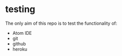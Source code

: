 # testing
The only aim of this repo is to test the functionality of:
- Atom IDE
- git
- github
- heroku
